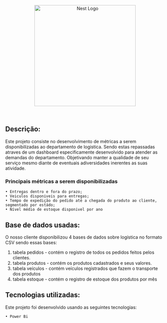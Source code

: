 <p align="center">
  <a href="https://powerbi.microsoft.com/pt-br/" target="blank"><img src="https://ideias.avancadas.info/images/power-bi.png" width="320" alt="Nest Logo" /></a>
</p>

<a href="https://github.com/imersao-alura/aluraflix/blob/master/LICENSE " target="_blank"><img src="https://img.shields.io/badge/licence-MIT-blue.svg" alt="" /></a> 
<a href="https://powerbi.microsoft.com/pt-br/downloads/" target="blank"><img alt="" src="https://img.shields.io/gem/u/12?label=Power%20BI&logo=Power%20BI&style=plastic" /></a>

## Descrição:

Este projeto consiste no desenvolvimento de métricas a serem disponibilizadas ao departamento de logistica. Sendo estas repassadas atraves de um dashboard especificamente desenvolvido para atender as demandas do departamento. Objetivando manter a qualidade de seu serviço mesmo diante de eventuais adiversidades inerentes as suas atividade.

 ### Principais métricas a serem disponibilizadas


    • Entregas dentro e fora do prazo;
    • Veiculos disponiveis para entregas; 
    • Tempo de expedição do pedido até a chegada do produto ao cliente, segmentado por estádo;    
    • Nível médio de estoque disponivel por ano
    
   
## Base de dados usadas:    

O nosso cliente disponibilizou 4 bases de dados sobre logística no formato CSV sendo essas bases:

1. tabela pedidos - contém o registro de todos os pedidos feitos pelos clientes.
2. tabela produtos - contém os produtos cadastrados e seus valores.
3. tabela veículos - contém veículos registrados que fazem o transporte dos produtos
4. tabela estoque - contém o registro de estoque dos produtos por mês

## Tecnologias utilizadas:

Este projeto foi desenvolvido usando as seguintes tecnologias:
    
    • Power Bi
  
  
